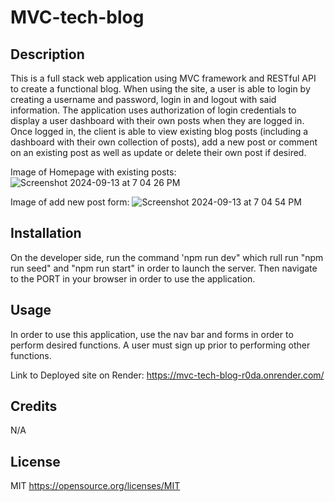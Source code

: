 # MVC-tech-blog

## Description

This is a full stack web application using MVC framework and RESTful API to create a functional blog. When using the site, a user is able to login by creating a username and password, login in and logout with said information. The application uses authorization of login credentials to display a user dashboard with their own posts when they are logged in. Once logged in, the client is able to view existing blog posts (including a dashboard with their own collection of posts), add a new post or comment on an existing post as well as update or delete their own post if desired.

Image of Homepage with existing posts:
![Screenshot 2024-09-13 at 7 04 26 PM](https://github.com/user-attachments/assets/a94e54bd-f5c1-470d-acd0-0279c539b8f3)


Image of add new post form:
![Screenshot 2024-09-13 at 7 04 54 PM](https://github.com/user-attachments/assets/016886c3-93c3-41fb-b27f-3e40ffc5b251)


## Installation

On the developer side, run the command 'npm run dev" which rull run "npm run seed" and "npm run start" in order to launch the server. Then navigate to the PORT in your browser in order to use the application.

## Usage

In order to use this application, use the nav bar and forms in order to perform desired functions. A user must sign up prior to performing other functions. 

Link to Deployed site on Render: https://mvc-tech-blog-r0da.onrender.com/

## Credits

N/A

## License

MIT https://opensource.org/licenses/MIT
